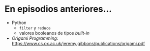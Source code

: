 # En episodios anteriores...

- Python
    - `filter` y `reduce`
    - valores booleanos de tipos *built-in*
- *Origami Programming*: https://www.cs.ox.ac.uk/jeremy.gibbons/publications/origami.pdf